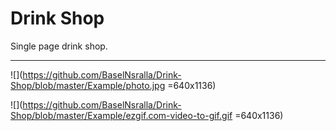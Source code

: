 # Drink Shop

Single page drink shop.

____

![](https://github.com/BaselNsralla/Drink-Shop/blob/master/Example/photo.jpg =640x1136)   

![](https://github.com/BaselNsralla/Drink-Shop/blob/master/Example/ezgif.com-video-to-gif.gif =640x1136)
